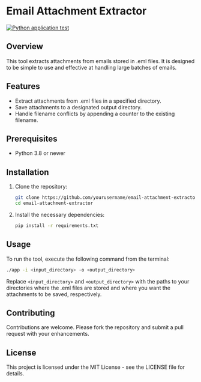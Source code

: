 
# Email Attachment Extractor
[![Python application test](https://github.com/montarist/email-attachment-extractor/actions/workflows/python_app_test_workflow.yml/badge.svg)](https://github.com/montarist/email-attachment-extractor/actions/workflows/python_app_test_workflow.yml)

## Overview
This tool extracts attachments from emails stored in .eml files. It is designed to be simple to use and effective at handling large batches of emails.

## Features
- Extract attachments from .eml files in a specified directory.
- Save attachments to a designated output directory.
- Handle filename conflicts by appending a counter to the existing filename.

## Prerequisites
- Python 3.8 or newer

## Installation

1. Clone the repository:
   ```bash
   git clone https://github.com/yourusername/email-attachment-extractor.git
   cd email-attachment-extractor
   ```

2. Install the necessary dependencies:
   ```bash
   pip install -r requirements.txt
   ```

## Usage

To run the tool, execute the following command from the terminal:
```bash
./app -i <input_directory> -o <output_directory>
```
Replace `<input_directory>` and `<output_directory>` with the paths to your directories where the .eml files are stored and where you want the attachments to be saved, respectively.

## Contributing
Contributions are welcome. Please fork the repository and submit a pull request with your enhancements.

## License
This project is licensed under the MIT License - see the LICENSE file for details.
